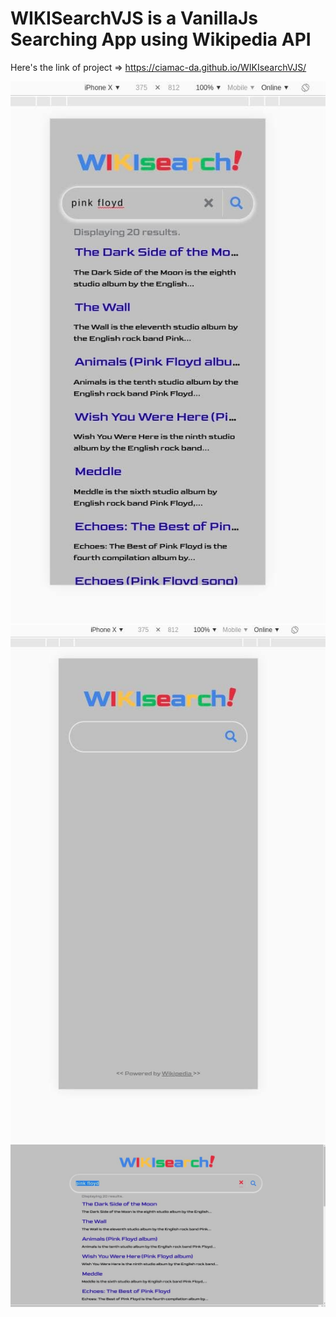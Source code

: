 # WIKISearchVJS is a VanillaJs Searching App using Wikipedia API

Here's the link of project => https://ciamac-da.github.io/WIKIsearchVJS/

![](readmeImage/2.jpg)
![](readmeImage/1.jpg)
![](readmeImage/3.jpg)
